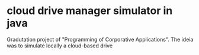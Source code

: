 # cloud drive manager simulator in java
 Gradutation project of "Programming of Corporative Applications". The ideia was to simulate locally a cloud-based drive
